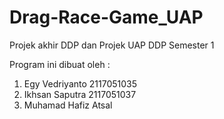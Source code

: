 # Drag-Race-Game_UAP
Projek akhir DDP dan Projek UAP DDP Semester 1

Program ini dibuat oleh : 
  1. Egy Vedriyanto
     2117051035
  2. Ikhsan Saputra
     2117051037
  3. Muhamad Hafiz Atsal

